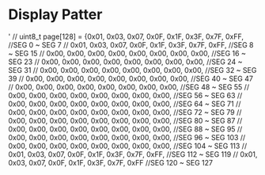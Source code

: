 # Display Patter

'
  // uint8_t page[128] =  {0x01, 0x03, 0x07, 0x0F, 0x1F, 0x3F, 0x7F, 0xFF, //SEG 0 ~ SEG 7
  //                       0x01, 0x03, 0x07, 0x0F, 0x1F, 0x3F, 0x7F, 0xFF, //SEG 8 ~ SEG 15
  //                       0x00, 0x00, 0x00, 0x00, 0x00, 0x00, 0x00, 0x00, //SEG 16 ~ SEG 23
  //                       0x00, 0x00, 0x00, 0x00, 0x00, 0x00, 0x00, 0x00, //SEG 24 ~ SEG 31
  //                       0x00, 0x00, 0x00, 0x00, 0x00, 0x00, 0x00, 0x00, //SEG 32 ~ SEG 39
  //                       0x00, 0x00, 0x00, 0x00, 0x00, 0x00, 0x00, 0x00, //SEG 40 ~ SEG 47
  //                       0x00, 0x00, 0x00, 0x00, 0x00, 0x00, 0x00, 0x00, //SEG 48 ~ SEG 55
  //                       0x00, 0x00, 0x00, 0x00, 0x00, 0x00, 0x00, 0x00, //SEG 56 ~ SEG 63
  //                       0x00, 0x00, 0x00, 0x00, 0x00, 0x00, 0x00, 0x00, //SEG 64 ~ SEG 71
  //                       0x00, 0x00, 0x00, 0x00, 0x00, 0x00, 0x00, 0x00, //SEG 72 ~ SEG 79
  //                       0x00, 0x00, 0x00, 0x00, 0x00, 0x00, 0x00, 0x00, //SEG 80 ~ SEG 87
  //                       0x00, 0x00, 0x00, 0x00, 0x00, 0x00, 0x00, 0x00, //SEG 88 ~ SEG 95
  //                       0x00, 0x00, 0x00, 0x00, 0x00, 0x00, 0x00, 0x00, //SEG 96 ~ SEG 103
  //                       0x00, 0x00, 0x00, 0x00, 0x00, 0x00, 0x00, 0x00, //SEG 104 ~ SEG 113
  //                       0x01, 0x03, 0x07, 0x0F, 0x1F, 0x3F, 0x7F, 0xFF, //SEG 112 ~ SEG 119
  //                       0x01, 0x03, 0x07, 0x0F, 0x1F, 0x3F, 0x7F, 0xFF  //SEG 120 ~ SEG 127